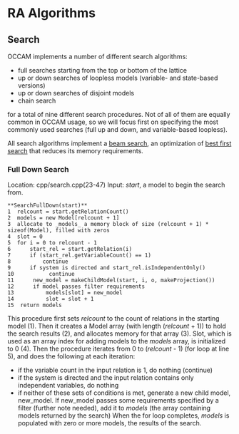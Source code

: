 # RA Algorithms

## Search
OCCAM implements a number of different search algorithms:
* full searches starting from the top or bottom of the lattice
* up or down searches of loopless models (variable- and state-based versions)
* up or down searches of disjoint models
* chain search

for a total of nine different search procedures. Not of all of them are equally common in OCCAM usage, so we will focus first on specifying the most commonly used searches (full up and down, and variable-based loopless).

All search algorithms implement a [beam search](https://en.wikipedia.org/wiki/Beam_search),
an optimization of [best first search](https://en.wikipedia.org/wiki/Best-first_search) that reduces its memory requirements.

### Full Down Search

Location: cpp/search.cpp(23-47)
Input: _start_, a model to begin the search from.

```
**SearchFullDown(start)**
1  relcount = start.getRelationCount()
2  models = new Model[relcount + 1]
3  allocate to _models_ a memory block of size (relcount + 1) * sizeof(Model), filled with zeros
4  slot = 0
5  for i = 0 to relcount - 1
6      start_rel = start.getRelation(i)
7      if (start_rel.getVariableCount() == 1)
8          continue
9      if system is directed and start_rel.isIndependentOnly()
10           continue
11      new_model = makeChildModel(start, i, o, makeProjection())
12      if model passes filter requirements
13          models[slot] = new_model
14          slot = slot + 1
15  return models
```

This procedure first sets _relcount_ to the count of relations in the starting model (1). Then it creates a Model array (with length (_relcount_ + 1)) to hold the search results (2), and allocates memory for that array (3). Slot, which is used as an array index for adding models to the _models_ array, is initialized to 0 (4). Then the procedure iterates from 0 to (_relcount_ - 1) (for loop at line 5), and does the following at each iteration:
* if the variable count in the input relation is 1, do nothing (continue)
* if the system is directed and the input relation contains only independent variables, do nothing
* if neither of these sets of conditions is met, generate a new child model, new_model. If new_model passes some requirements specified by a filter (further note needed), add it to _models_ (the array containing models returned by the search)
When the for loop completes, _models_ is populated with zero or more models, the results of the search.
